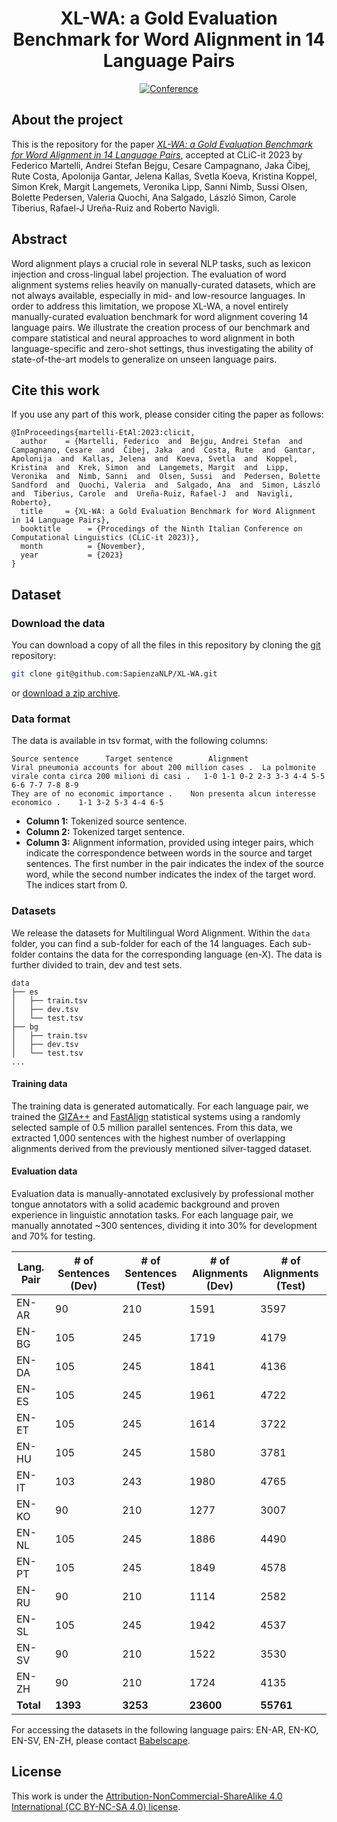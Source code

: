 <div align="center">    
 
# XL-WA: a Gold Evaluation Benchmark for Word Alignment in 14 Language Pairs

[![Conference](https://img.shields.io/badge/CLiC--it-2023-red
)](https://clic2023.ilc.cnr.it/)

</div>

## About the project
This is the repository for the paper [*XL-WA: a Gold Evaluation Benchmark for Word Alignment in 14 Language Pairs*](https://clic2023.ilc.cnr.it/wp-content/uploads/2023/11/paper35.pdf), accepted at CLiC-it 2023 by Federico Martelli, Andrei Stefan Bejgu, Cesare Campagnano, Jaka Čibej, Rute Costa, Apolonija Gantar, Jelena Kallas, Svetla Koeva, Kristina Koppel, Simon Krek, Margit Langemets, Veronika Lipp, Sanni Nimb, Sussi Olsen, Bolette Pedersen, Valeria Quochi, Ana Salgado, László Simon, Carole Tiberius, Rafael-J Ureña-Ruiz and Roberto Navigli.

## Abstract
Word alignment plays a crucial role in several NLP tasks, such as lexicon injection and cross-lingual label projection.
The evaluation of word alignment systems relies heavily on manually-curated datasets, 
which are not always available, especially in mid- and low-resource languages.
In order to address this limitation, we propose XL-WA, a novel entirely manually-curated evaluation
benchmark for word alignment covering 14 language pairs.
We illustrate the creation process of our benchmark and compare statistical and neural approaches 
to word alignment in both language-specific and zero-shot settings, thus investigating the ability
of state-of-the-art models to generalize on unseen language pairs.


## Cite this work

If you use any part of this work, please consider citing the paper as follows:
```
@InProceedings{martelli-EtAl:2023:clicit,
  author    = {Martelli, Federico  and  Bejgu, Andrei Stefan  and  Campagnano, Cesare  and  Čibej, Jaka  and  Costa, Rute  and  Gantar, Apolonija  and  Kallas, Jelena  and  Koeva, Svetla  and  Koppel, Kristina  and  Krek, Simon  and  Langemets, Margit  and  Lipp, Veronika  and  Nimb, Sanni  and  Olsen, Sussi  and  Pedersen, Bolette Sandford  and  Quochi, Valeria  and  Salgado, Ana  and  Simon, László  and  Tiberius, Carole  and  Ureña-Ruiz, Rafael-J  and  Navigli, Roberto},
  title     = {XL-WA: a Gold Evaluation Benchmark for Word Alignment in 14 Language Pairs},
  booktitle      = {Procedings of the Ninth Italian Conference on Computational Linguistics (CLiC-it 2023)},
  month          = {November},
  year           = {2023}
}
```

## Dataset

### Download the data

You can download a copy of all the files in this repository by cloning the
[git](https://git-scm.com/) repository:

```sh
git clone git@github.com:SapienzaNLP/XL-WA.git
```

or [download a zip archive](https://github.com/SapienzaNLP/XL-WA/archive/main.zip).

### Data format
The data is available in tsv format, with the following columns:

```
Source sentence 	 Target sentence     	Alignment
Viral pneumonia accounts for about 200 million cases .	La polmonite virale conta circa 200 milioni di casi .	1-0 1-1 0-2 2-3 3-3 4-4 5-5 6-6 7-7 7-8 8-9													
They are of no economic importance .	Non presenta alcun interesse economico .	1-1 3-2 5-3 4-4 6-5			

```

* **Column 1:** Tokenized source sentence.
* **Column 2:** Tokenized target sentence.
* **Column 3:** Alignment information, provided using integer pairs, which indicate the correspondence between words in the source and target sentences. The first number in the pair indicates the index of the source word, while the second number indicates the index of the target word. The indices start from 0.

### Datasets

We release the datasets for Multilingual Word Alignment. Within the `data` folder, you can find a sub-folder for each of the 14 languages. Each sub-folder contains the data for the corresponding language (en-X). The data is further divided to train, dev and test sets. 

```
data
├── es
│   ├── train.tsv
│   ├── dev.tsv
│   └── test.tsv
├── bg
│   ├── train.tsv
│   ├── dev.tsv
│   └── test.tsv
...
```

####  Training data


The training data is generated automatically. For each language pair, we trained the [GIZA++](https://github.com/moses-smt/giza-pp) and [FastAlign](https://github.com/clab/fast_align) statistical systems using a randomly selected sample of 0.5 million parallel sentences. From this data, we extracted 1,000 sentences with the highest number of overlapping alignments derived from the previously mentioned silver-tagged dataset.

####  Evaluation data
Evaluation data is manually-annotated exclusively by professional mother tongue annotators with a solid academic background and proven experience in linguistic annotation tasks. For each language pair, we manually annotated ~300 sentences, dividing it into 30% for development and 70% for testing.

| **Lang. Pair** | **\# of Sentences (Dev)** | **\# of Sentences (Test)** | **\# of Alignments (Dev)** | **\# of Alignments (Test)** |
|---------------|---------------------------|----------------------------|--------------------------|---------------------------|
| EN-AR         | 90 | 210 | 1591 | 3597 |
| EN-BG         | 105 | 245 | 1719 | 4179 |
| EN-DA         | 105 | 245 | 1841 | 4136 |
| EN-ES         | 105 | 245 | 1961 | 4722 |
| EN-ET         | 105 | 245 | 1614 | 3722 |
| EN-HU         | 105 | 245 | 1580 | 3781 |
| EN-IT         | 103 | 243 | 1980 | 4765 |
| EN-KO         | 90 | 210 | 1277 | 3007 |
| EN-NL         | 105 | 245 | 1886 | 4490 |
| EN-PT         | 105 | 245 | 1849 | 4578 |
| EN-RU         | 90 | 210 | 1114 | 2582 |
| EN-SL         | 105 | 245 | 1942 | 4537 |
| EN-SV         | 90 | 210 | 1522 | 3530 |
| EN-ZH         | 90 | 210 | 1724 | 4135 |
| **Total**     | **1393** | **3253** | **23600** | **55761** |

For accessing the datasets in the following language pairs: EN-AR, EN-KO, EN-SV, EN-ZH, please contact [Babelscape](mailto:info@babelscape.com).


## License
This work is under the [Attribution-NonCommercial-ShareAlike 4.0 International (CC BY-NC-SA 4.0) license](https://creativecommons.org/licenses/by-nc-sa/4.0/).
